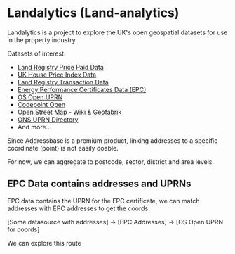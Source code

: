 # Landalytics (Land-analytics)

Landalytics is a project to explore the UK's open geospatial datasets for use in the property industry.

Datasets of interest:
* [Land Registry Price Paid Data](https://www.gov.uk/government/statistical-data-sets/price-paid-data-downloads)
* [UK House Price Index Data](https://www.gov.uk/government/statistical-data-sets/uk-house-price-index-data-downloads-march-2023)
* [Land Registry Transaction Data](https://use-land-property-data.service.gov.uk/datasets/td/download)
* [Energy Performance Certificates Data (EPC)](https://epc.opendatacommunities.org/)
* [OS Open UPRN](https://beta.ordnancesurvey.co.uk/products/os-open-uprn)
* [Codepoint Open](https://beta.ordnancesurvey.co.uk/products/code-point-open)
* Open Street Map - [Wiki](https://wiki.openstreetmap.org/wiki/Downloading_data) & [Geofabrik](http://download.geofabrik.de/europe/great-britain.html)
* [ONS UPRN Directory](https://geoportal.statistics.gov.uk/datasets/ons-uprn-directory-april-2023/about)
* And more...

Since Addressbase is a premium product, linking addresses to a specific coordinate (point) is not easily doable. 

For now, we can aggregate to postcode, sector, district and area levels.


## EPC Data contains addresses and UPRNs
EPC data contains the UPRN for the EPC certificate, we can match addresses with EPC addresses to get the coords.

[Some datasource with addresses] -> [EPC Addresses] -> [OS Open UPRN for coords]

We can explore this route